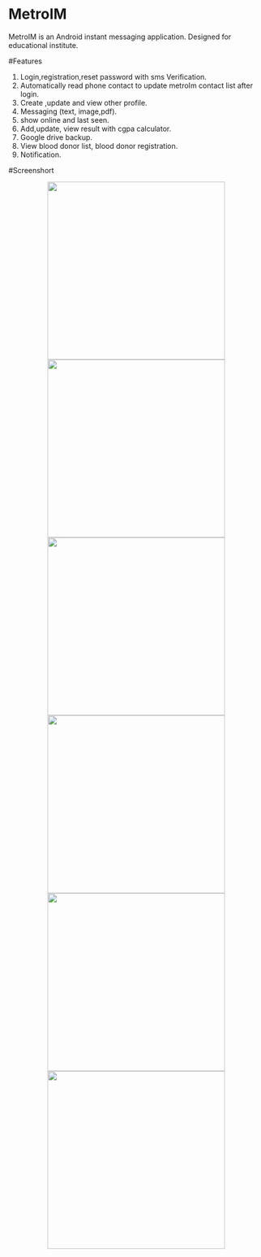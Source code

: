 # MetroIM
 MetroIM is an Android instant messaging application. Designed for educational institute.
 
 #Features
 1. Login,registration,reset password with sms Verification.
 2. Automatically read phone contact to update metroIm contact list after login.
 3. Create ,update and  view other profile.
 4. Messaging (text, image,pdf).
 5. show online and last seen.
 6. Add,update, view result with cgpa calculator.
 7. Google drive backup.
 8. View blood donor list, blood donor registration.
 9. Notification.
 
#Screenshort
<p align="center">
  <img src="https://github.com/AHTanvir/MetroIM/blob/master/screenshot/s1.png" width="350"/>
  <img src="https://github.com/AHTanvir/MetroIM/blob/master/screenshot/s2.png" width="350"/>
  <img src="https://github.com/AHTanvir/MetroIM/blob/master/screenshot/s3.png" width="350"/>
  <img src="https://github.com/AHTanvir/MetroIM/blob/master/screenshot/s4.png" width="350"/>
  <img src="https://github.com/AHTanvir/MetroIM/blob/master/screenshot/s5.png" width="350"/>
  <img src="https://github.com/AHTanvir/MetroIM/blob/master/screenshot/s6.png" width="350"/>
</p>
